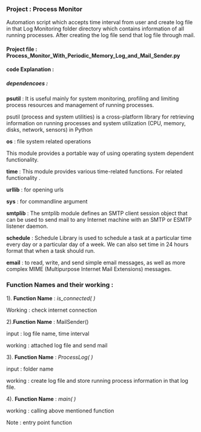 ### Project : Process Monitor

Automation script which accepts time interval from user and create log file in that
Log Monitoring folder directory which contains information of all running processes.
After creating the log file send that log file through mail.


#### Project file :  Process_Monitor_With_Periodic_Memory_Log_and_Mail_Sender.py

#### code Explanation :

##### dependencoes : 

**psutil** :  It is useful mainly for system monitoring, profiling and limiting process resources and management of running processes.

psutil (process and system utilities) is a cross-platform library for retrieving information on running processes and system utilization (CPU, memory, disks, network, sensors) in Python


**os** : file system related operations 

This module provides a portable way of using operating system dependent functionality.

**time** : This module provides various time-related functions. For related functionality .


**urllib** : for opening urls


**sys** : for commandline argument

**smtplib** : The smtplib module defines an SMTP client session object that can be used to send mail to any Internet machine with an SMTP or ESMTP listener daemon.

**schedule** : Schedule Library is used to schedule a task at a particular time every day or a particular day of a week. We can also set time in 24 hours format that when a task should run.

**email** : to read, write, and send simple email messages, as well as more complex  MIME (Multipurpose Internet Mail Extensions) messages.


### **Function Names and their working** :

1). **Function Name** : *is_connected( )*

Working : check internet connection


2).**Function Name** : MailSender()

input : log file name, time interval

working : attached log file and send mail

3). **Function Name** : *ProcessLog( )*

input : folder name

working : create log file and store running process information in that log file.

4). **Function Name** : *main( )* 

working : calling above mentioned function

Note : entry point function
